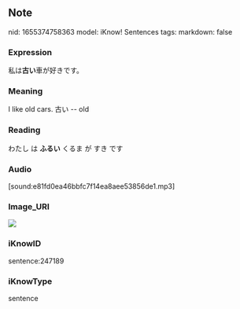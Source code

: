 ## Note
nid: 1655374758363
model: iKnow! Sentences
tags: 
markdown: false

### Expression
私は<b>古い</b>車が好きです。

### Meaning
I like old cars.
古い -- old

### Reading
わたし は <b>ふるい</b> くるま が すき です

### Audio
[sound:e81fd0ea46bbfc7f14ea8aee53856de1.mp3]

### Image_URI
<img src="ebe3d485475e8eb8cd5780afaf280f06.jpg">

### iKnowID
sentence:247189

### iKnowType
sentence
